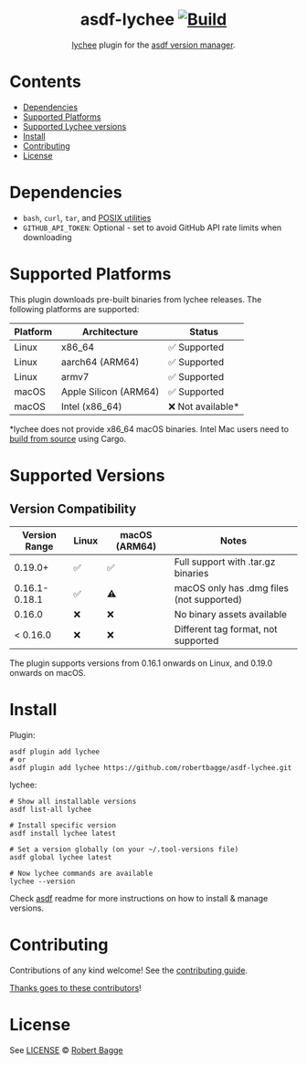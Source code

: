 <div align="center">

# asdf-lychee [![Build](https://github.com/robertbagge/asdf-lychee/actions/workflows/test.yml/badge.svg)](https://github.com/robertbagge/asdf-lychee/actions/workflows/test.yml)

[lychee](https://github.com/lycheeverse/lychee) plugin for the [asdf version manager](https://asdf-vm.com).

</div>

# Contents

- [Dependencies](#dependencies)
- [Supported Platforms](#supported-platforms)
- [Supported Lychee versions](#supported-lychee-versions)
- [Install](#install)
- [Contributing](#contributing)
- [License](#license)

# Dependencies

- `bash`, `curl`, `tar`, and [POSIX utilities](https://pubs.opengroup.org/onlinepubs/9699919799/idx/utilities.html)
- `GITHUB_API_TOKEN`: Optional - set to avoid GitHub API rate limits when downloading

# Supported Platforms

This plugin downloads pre-built binaries from lychee releases. The following platforms are supported:

| Platform | Architecture          | Status             |
| -------- | --------------------- | ------------------ |
| Linux    | x86_64                | ✅ Supported       |
| Linux    | aarch64 (ARM64)       | ✅ Supported       |
| Linux    | armv7                 | ✅ Supported       |
| macOS    | Apple Silicon (ARM64) | ✅ Supported       |
| macOS    | Intel (x86_64)        | ❌ Not available\* |

\*lychee does not provide x86_64 macOS binaries. Intel Mac users need to [build from source](https://github.com/lycheeverse/lychee#build-from-source) using Cargo.

# Supported Versions

## Version Compatibility

| Version Range | Linux | macOS (ARM64) | Notes                                     |
| ------------- | ----- | ------------- | ----------------------------------------- |
| 0.19.0+       | ✅    | ✅            | Full support with .tar.gz binaries        |
| 0.16.1-0.18.1 | ✅    | ⚠️            | macOS only has .dmg files (not supported) |
| 0.16.0        | ❌    | ❌            | No binary assets available                |
| < 0.16.0      | ❌    | ❌            | Different tag format, not supported       |

The plugin supports versions from 0.16.1 onwards on Linux, and 0.19.0 onwards on macOS.

# Install

Plugin:

```shell
asdf plugin add lychee
# or
asdf plugin add lychee https://github.com/robertbagge/asdf-lychee.git
```

lychee:

```shell
# Show all installable versions
asdf list-all lychee

# Install specific version
asdf install lychee latest

# Set a version globally (on your ~/.tool-versions file)
asdf global lychee latest

# Now lychee commands are available
lychee --version
```

Check [asdf](https://github.com/asdf-vm/asdf) readme for more instructions on how to
install & manage versions.

# Contributing

Contributions of any kind welcome! See the [contributing guide](contributing.md).

[Thanks goes to these contributors](https://github.com/robertbagge/asdf-lychee/graphs/contributors)!

# License

See [LICENSE](LICENSE) © [Robert Bagge](https://github.com/robertbagge/)

